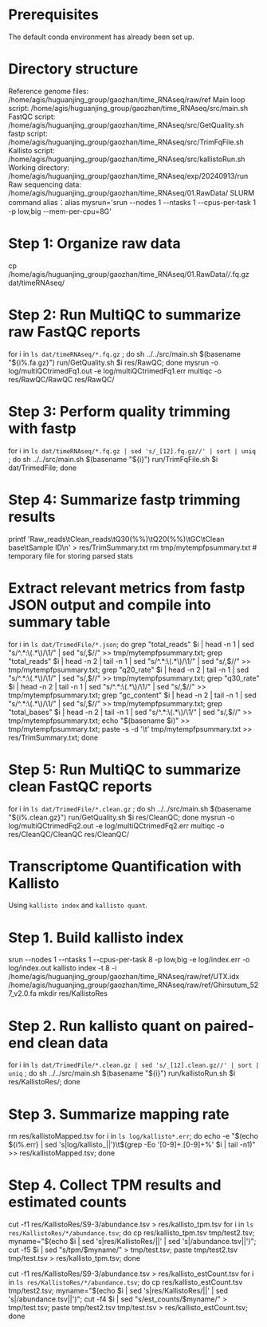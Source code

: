 # Prerequisites
The default conda environment has already been set up.

# Directory structure
Reference genome files: /home/agis/huguanjing_group/gaozhan/time_RNAseq/raw/ref
Main loop script:       /home/agis/huguanjing_group/gaozhan/time_RNAseq/src/main.sh
FastQC script:          /home/agis/huguanjing_group/gaozhan/time_RNAseq/src/GetQuality.sh
fastp script:           /home/agis/huguanjing_group/gaozhan/time_RNAseq/src/TrimFqFile.sh
Kallisto script:        /home/agis/huguanjing_group/gaozhan/time_RNAseq/src/kallistoRun.sh
Working directory:      /home/agis/huguanjing_group/gaozhan/time_RNAseq/exp/20240913/run
Raw sequencing data: /home/agis/huguanjing_group/gaozhan/time_RNAseq/01.RawData/
SLURM command alias：alias mysrun='srun --nodes 1 --ntasks 1 --cpus-per-task 1 -p low,big --mem-per-cpu=8G'

# Step 1: Organize raw data
cp /home/agis/huguanjing_group/gaozhan/time_RNAseq/01.RawData/*/*.fq.gz dat/timeRNAseq/ 

# Step 2: Run MultiQC to summarize raw FastQC reports
for i in `ls dat/timeRNAseq/*.fq.gz` ; do sh ../../src/main.sh $(basename "${i%.fa.gz}") run/GetQuality.sh $i res/RawQC; done
mysrun -o log/multiQCtrimedFq1.out -e log/multiQCtrimedFq1.err multiqc -o res/RawQC/RawQC res/RawQC/

# Step 3: Perform quality trimming with fastp
for i in `ls dat/timeRNAseq/*.fq.gz | sed 's/_[12].fq.gz//' | sort | uniq` ; do sh ../../src/main.sh $(basename "${i}") run/TrimFqFile.sh $i dat/TrimedFile; done


# Step 4: Summarize fastp trimming results
printf 'Raw_reads\tClean_reads\tQ30(%%)\tQ20(%%)\tGC\tClean base\tSample ID\n' > res/TrimSummary.txt
rm tmp/mytempfpsummary.txt   # temporary file for storing parsed stats

# Extract relevant metrics from fastp JSON output and compile into summary table
for i in `ls dat/TrimedFile/*.json`; do grep "total_reads" $i | head -n 1 | sed "s/^.*:\(.*\)/\1/" | sed "s/,$//" >> tmp/mytempfpsummary.txt; grep "total_reads" $i | head -n 2 | tail -n 1 | sed "s/^.*:\(.*\)/\1/" | sed "s/,$//" >> tmp/mytempfpsummary.txt; grep "q20_rate" $i | head -n 2 | tail -n 1 | sed "s/^.*:\(.*\)/\1/" | sed "s/,$//" >> tmp/mytempfpsummary.txt; grep "q30_rate" $i | head -n 2 | tail -n 1 | sed "s/^.*:\(.*\)/\1/" | sed "s/,$//" >> tmp/mytempfpsummary.txt; grep "gc_content" $i | head -n 2 | tail -n 1 | sed "s/^.*:\(.*\)/\1/" | sed "s/,$//" >> tmp/mytempfpsummary.txt; grep "total_bases" $i | head -n 2 | tail -n 1 | sed "s/^.*:\(.*\)/\1/" | sed "s/,$//" >> tmp/mytempfpsummary.txt; echo "$(basename $i)" >> tmp/mytempfpsummary.txt; paste -s -d '\t' tmp/mytempfpsummary.txt >> res/TrimSummary.txt; done

# Step 5: Run MultiQC to summarize clean FastQC reports
for i in `ls dat/TrimedFile/*.clean.gz` ; do sh ../../src/main.sh $(basename "${i%.clean.gz}") run/GetQuality.sh $i res/CleanQC; done
mysrun -o log/multiQCtrimedFq2.out -e log/multiQCtrimedFq2.err multiqc -o res/CleanQC/CleanQC res/CleanQC/


# Transcriptome Quantification with Kallisto
Using `kallisto index` and `kallisto quant`. 

# Step 1. Build kallisto index
srun --nodes 1 --ntasks 1 --cpus-per-task 8 -p low,big -e log/index.err -o log/index.out kallisto index -t 8 -i /home/agis/huguanjing_group/gaozhan/time_RNAseq/raw/ref/UTX.idx /home/agis/huguanjing_group/gaozhan/time_RNAseq/raw/ref/Ghirsutum_527_v2.0.fa
mkdir res/KallistoRes

# Step 2. Run kallisto quant on paired-end clean data
for i in `ls dat/TrimedFile/*.clean.gz | sed 's/_[12].clean.gz//' | sort | uniq` ; do sh ../../src/main.sh $(basename "${i}") run/kallistoRun.sh $i res/KallistoRes/; done

# Step 3. Summarize mapping rate
rm res/kallistoMapped.tsv
for i in `ls log/kallisto*.err`; do echo -e "$(echo ${i%.err} | sed 's|log/kallisto_||')\t$(grep -Eo '[0-9]+.[0-9]+%' $i | tail -n1)" >> res/kallistoMapped.tsv; done


# Step 4. Collect TPM results and estimated counts
cut -f1 res/KallistoRes/S9-3/abundance.tsv > res/kallisto_tpm.tsv
for i in `ls res/KallistoRes/*/abundance.tsv`; do cp res/kallisto_tpm.tsv tmp/test2.tsv; myname="$(echo $i | sed 's|res/KallistoRes/||' | sed 's|/abundance.tsv||')";  cut -f5 $i | sed "s/tpm/$myname/" > tmp/test.tsv; paste tmp/test2.tsv tmp/test.tsv > res/kallisto_tpm.tsv; done

cut -f1 res/KallistoRes/S9-3/abundance.tsv >
res/kallisto_estCount.tsv
for i in `ls res/KallistoRes/*/abundance.tsv`; do cp res/kallisto_estCount.tsv tmp/test2.tsv; myname="$(echo $i | sed 's|res/KallistoRes/||' | sed 's|/abundance.tsv||')";  cut -f4 $i | sed "s/est_counts/$myname/" > tmp/test.tsv; paste tmp/test2.tsv tmp/test.tsv > res/kallisto_estCount.tsv; done

